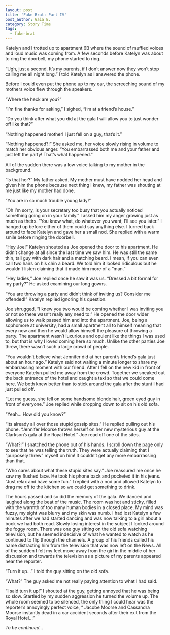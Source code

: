 ```yaml
---
layout: post
title: 'Fake Brat: Part IV'
post_author: Gaia B.
category: Story Time
tags:
  - fake-brat
---
```


Katelyn and I trotted up to apartment 6B where the sound of muffled voices and loud music was coming from. A few seconds before Katelyn was about to ring the doorbell, my phone started to ring.

“Ugh, just a second. It’s my parents, if I don’t answer now they won’t stop calling me all night long.” I told Katelyn as I answered the phone.

Before I could even put the phone up to my ear, the screeching sound of my mothers voice flew through the speakers.

“Where the heck are you?”

“I’m fine thanks for asking,” I sighed, “I’m at a friend’s house.”

“Do you think after what you did at the gala I will allow you to just wonder off like that?”

“Nothing happened mother! I just fell on a guy, that’s it.”

“Nothing happened?!” She asked me, her voice slowly rising in volume to match her obvious anger. “You embarrassed both me and your father and just left the party! That’s what happened.”

All of the sudden there was a low voice talking to my mother in the background.

“Is that her?” My father asked. My mother must have nodded her head and given him the phone because next thing I knew, my father was shouting at me just like my mother had done.

“You are in so much trouble young lady!”

“Oh I’m sorry, is your secretary too busy that you actually noticed something going on in your family.” I asked him my anger growing just as much as theirs. “You know what, do whatever you want, I’ll see you later.” I hanged up before either of them could say anything else. I turned back around to face Katelyn and gave her a small nod. She replied with a warm smile before ringing the doorbell.

“Hey Joe!” Katelyn shouted as Joe opened the door to his apartment. He didn’t change at all since the last time we saw him. He was still the same thin, tall guy with dark hair and a matching beard. I mean, if  you can even call two hairs on his chin a beard. We told him it looked ridiculous but he wouldn’t listen claiming that it made him more of a “man.”

“Hey ladies,” Joe replied once he saw it was us. “Dressed a bit formal for my party?” He asked examining our long gowns.

“You are throwing a party and didn’t think of inviting us? Consider me offended!” Katelyn replied ignoring his question.

Joe shrugged, “I knew you two would be coming whether I was inviting you or not so there wasn’t really any need to.” He opened the door wider allowing us to walk passed him and into the apartment. Joe, being a sophomore at university, had a small apartment all to himself meaning that every now and then he would allow himself the pleasure of throwing a party. The apartment wasn’t luxurious and opulent like the things I was used to, but that is why I loved coming here so much. Unlike the other parties Joe threw, there wasn’t such a large crowd of people.

“You wouldn’t believe what Jennifer did at her parent’s friend’s gala just about an hour ago.” Katelyn said not waiting a minute longer to share my embarrassing moment with our friend. After I fell on the new kid in front of everyone Katelyn pulled me away from the crowd. Together we sneaked out the back entrance of the hotel and caught a taxi so that we could come here. We both knew better than to stick around the gala after the stunt I had just pulled off.

“Let me guess, she fell on some handsome blonde hair, green eyed guy in front of everyone.” Joe replied while dropping down to sit on his old sofa.

“Yeah… How did you know?”

“Its already all over those stupid gossip sites.” He replied pulling out his phone. “Jennifer Moorse throws herself on her new mysterious guy at the Clarkson’s gala at the Royal Hotel.” Joe read off one of the sites.

“What?!” I snatched the phone out of his hands. I scroll down the page only to see that he was telling the truth. They were actually claiming that I “purposely threw” myself on him! It couldn’t get any more embarrassing than that.

“Who cares about what these stupid sites say.” Joe reassured me once he saw my flushed face. He took his phone back and pocketed it in his jeans. “Just relax and have some fun.” I replied with a nod and allowed Katelyn to drag me off to the kitchen so we could get something to drink.

The hours passed and so did the memory of the gala. We danced and laughed along the beat of the music. The room was hot and sticky, filled with the warmth of too many human bodies in a closed place. My mind was fuzzy, my sight was blurry and my skin was numb. I had lost Katelyn a few minutes after we had started dancing and was now talking to a girl about a book we had both read. Slowly losing interest in the subject I looked around the foggy room. There was one guy sitting on the old sofa watching television, but he seemed indecisive of what he wanted to watch as he continued to flip through the channels.  A group of his friends called his name distracting him from the television that was now left on the News. All of the sudden I felt my feet move away from the girl in the middle of her discussion and towards the television as a picture of my parents appeared near the reporter.

“Turn it up…” I told the guy sitting on the old sofa.

“What?” The guy asked me not really paying attention to what I had said.

“I said turn it up!” I shouted at the guy, getting annoyed that he was being so slow. Startled by my sudden aggression he turned the volume up. The whole room seemed to be silenced, the only thing I could hear was the reporter’s annoyingly perfect voice, “ Jacobe Moorse and Cassandra Moorse instantly dead in a car accident seconds after their exit from the Royal Hotel…”

*To be continued…*
